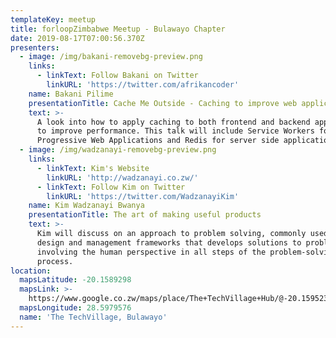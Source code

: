 ```yaml
---
templateKey: meetup
title: forloopZimbabwe Meetup - Bulawayo Chapter
date: 2019-08-17T07:00:56.370Z
presenters:
  - image: /img/bakani-removebg-preview.png
    links:
      - linkText: Follow Bakani on Twitter
        linkURL: 'https://twitter.com/afrikancoder'
    name: Bakani Pilime
    presentationTitle: Cache Me Outside - Caching to improve web applications
    text: >-
      A look into how to apply caching to both frontend and backend applications
      to improve performance. This talk will include Service Workers for
      Progressive Web Applications and Redis for server side applications.
  - image: /img/wadzanayi-removebg-preview.png
    links:
      - linkText: Kim's Website
        linkURL: 'http://wadzanayi.co.zw/'
      - linkText: Follow Kim on Twitter
        linkURL: 'https://twitter.com/WadzanayiKim'
    name: Kim Wadzanayi Bwanya
    presentationTitle: The art of making useful products
    text: >-
      Kim will discuss on an approach to problem solving, commonly used in
      design and management frameworks that develops solutions to problems by
      involving the human perspective in all steps of the problem-solving
      process.
location:
  mapsLatitude: -20.1589298
  mapsLink: >-
    https://www.google.co.zw/maps/place/The+TechVillage+Hub/@-20.159523,28.5954172,14z/data=!4m8!1m2!2m1!1sThe+techVillage!3m4!1s0x1eb554392a12f495:0x85b771f56aade972!8m2!3d-20.1540024!4d28.5845587
  mapsLongitude: 28.5979576
  name: 'The TechVillage, Bulawayo'
---
```


